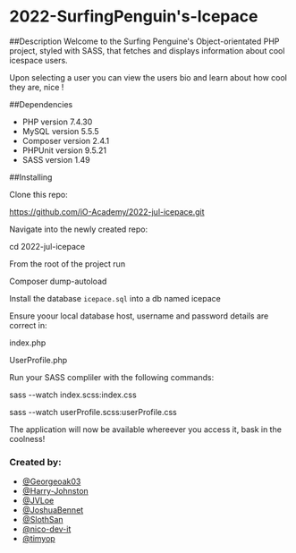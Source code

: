 # 2022-SurfingPenguin's-Icepace

##Description
Welcome to the Surfing Penguine's Object-orientated PHP project, styled with SASS, that fetches and displays information about cool icespace users.

Upon selecting a user you can view the users bio and learn about how cool they are, nice !

##Dependencies

- PHP version 7.4.30
- MySQL version 5.5.5
- Composer version 2.4.1
- PHPUnit version 9.5.21
- SASS version 1.49

##Installing 

Clone this repo:

  https://github.com/iO-Academy/2022-jul-icepace.git
  
Navigate into the newly created repo:

  cd 2022-jul-icepace
  
From the root of the project run 
  
  Composer dump-autoload
  
Install the database `icepace.sql` into a db named icepace

Ensure yoour local database host, username and password details are correct in: 

  index.php
  
  UserProfile.php 
  
Run your SASS compliler with the following commands:
  
  sass --watch index.scss:index.css
  
  sass --watch userProfile.scss:userProfile.css
  
The application will now be available whereever you access it, bask in the coolness!

### Created by:
- [@Georgeoak03](https://github.com/Georgeoak03)
- [@Harry-Johnston](https://github.com/Harry-Johnston)
- [@JVLoe](https://github.com/JVLoe)
- [@JoshuaBennet](https://github.com/JoshuaBennet)
- [@SlothSan](https://github.com/SlothSan)
- [@nico-dev-it](https://github.com/nico-dev-it)
- [@timyop](https://github.com/timyop)
